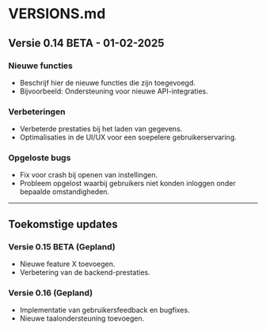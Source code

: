 # VERSIONS.md

## Versie 0.14 BETA - 01-02-2025
### Nieuwe functies
- Beschrijf hier de nieuwe functies die zijn toegevoegd.
- Bijvoorbeeld: Ondersteuning voor nieuwe API-integraties.

### Verbeteringen
- Verbeterde prestaties bij het laden van gegevens.
- Optimalisaties in de UI/UX voor een soepelere gebruikerservaring.

### Opgeloste bugs
- Fix voor crash bij openen van instellingen.
- Probleem opgelost waarbij gebruikers niet konden inloggen onder bepaalde omstandigheden.

---

## Toekomstige updates

### Versie 0.15 BETA (Gepland)
- Nieuwe feature X toevoegen.
- Verbetering van de backend-prestaties.

### Versie 0.16 (Gepland)
- Implementatie van gebruikersfeedback en bugfixes.
- Nieuwe taalondersteuning toevoegen.
